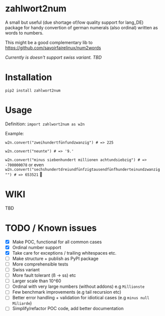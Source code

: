 # zahlwort2num

A small but useful (due shortage of/low quality support for lang_DE) package for handy convertion of german numerals (also ordinal) written as words to numbers. 

This might be a good complementary lib to https://github.com/savoirfairelinux/num2words

_Currently is doesn't support swiss variant. TBD_

# Installation

`pip2 install zahlwort2num`

# Usage

Definition:
`import zahlwort2num as w2n`

Example: 

 `w2n.convert("zweihundertfünfundzwanzig") # => 225`
 
 `w2n.convert("neunte") # => '9.'`
 
 `w2n.convert("minus siebenhundert millionen achtundsiebzig") # => -700000078`
 or even
 `w2n.convert("sechshundertdreiundfünfzigtausendfünfhunderteinundzwanzig"") # => 653521` :tada: 
 

# WIKI
TBD

# TODO / Known issues
- [x] Make POC, functional for all common cases
- [x] Ordinal number support 
- [x] Take care for exceptions / trailing whitespaces etc.
- [ ] Make structure + publish as PyPI package
- [ ] More comprehensible tests
- [ ] Swiss variant
- [ ] More fault tolerant (ß -> ss) etc
- [ ] Larger scale than 10^60
- [ ] Ordinal with very large numbers (without addons) e.g `Millionste`
- [ ] Few benchmark improvements (e.g tail recursion etc)
- [ ] Better error handling + validation for idiotical cases (e.g `minus null Miliarde`)
- [ ] Simplify/refactor POC code, add better documentation
